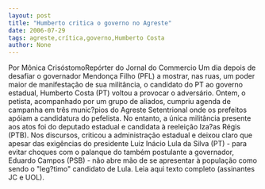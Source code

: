 ```yaml
---
layout: post
title: "Humberto critica o governo no Agreste"
date: 2006-07-29
tags: agreste,crítica,governo,Humberto Costa
author: None
---
```

Por Mônica CrisóstomoRepórter do Jornal do Commercio
Um dia depois de desafiar o governador Mendonça Filho (PFL) a mostrar, nas ruas, um poder maior de manifestação de sua militância, o candidato do PT ao governo estadual, Humberto Costa (PT) voltou a provocar o adversário. 
Ontem, o petista, acompanhado por um grupo de aliados, cumpriu agenda de campanha em três munic?pios do Agreste Setentrional onde os prefeitos apóiam a candidatura do pefelista. 
No entanto, a única militância presente aos atos foi do deputado estadual e candidata à reeleição Iza?as Régis (PTB). 
Nos discursos, criticou a administração estadual e deixou claro que apesar das exigências do presidente Luiz Inácio Lula da Silva (PT) - para evitar choques com o palanque do também postulante a governador, Eduardo Campos (PSB) - não abre mão de se apresentar à população como sendo o \"leg?timo\" candidato de Lula.
Leia aqui texto completo (assinantes JC e UOL). 
